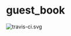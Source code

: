 # guest_book

![travis-ci.svg](https://www.travis-ci.com/BB-Code/guest_book.svg?branch=master&status=passed)